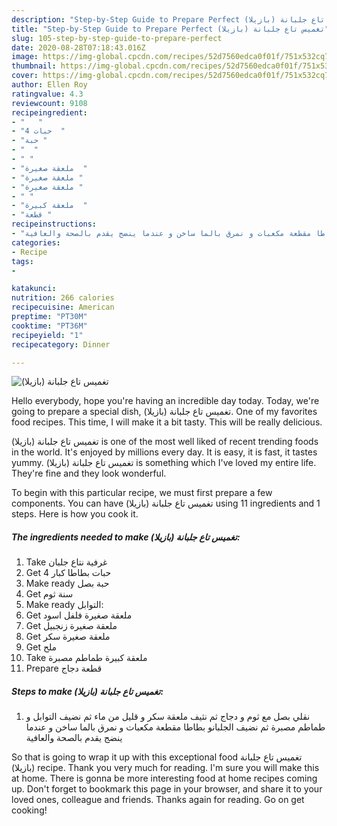 ```yaml
---
description: "Step-by-Step Guide to Prepare Perfect تغميس تاع جلبانة (بازيلا)"
title: "Step-by-Step Guide to Prepare Perfect تغميس تاع جلبانة (بازيلا)"
slug: 105-step-by-step-guide-to-prepare-perfect
date: 2020-08-28T07:18:43.016Z
image: https://img-global.cpcdn.com/recipes/52d7560edca0f01f/751x532cq70/الصورة-الرئيسية-لوصفةتغميس-تاع-جلبانة-بازيلا.jpg
thumbnail: https://img-global.cpcdn.com/recipes/52d7560edca0f01f/751x532cq70/الصورة-الرئيسية-لوصفةتغميس-تاع-جلبانة-بازيلا.jpg
cover: https://img-global.cpcdn.com/recipes/52d7560edca0f01f/751x532cq70/الصورة-الرئيسية-لوصفةتغميس-تاع-جلبانة-بازيلا.jpg
author: Ellen Roy
ratingvalue: 4.3
reviewcount: 9108
recipeingredient:
- "   "
- "4 حبات  "
- "حبة "
- "  "
- " "
- "ملعقة صغيرة  "
- "ملعقة صغيرة "
- "ملعقة صغيرة "
- " "
- "ملعقة كبيرة  "
- "قطعة "
recipeinstructions:
- "نقلي بصل مع ثوم و دجاج ثم نثيف ملعقة سكر و قليل من ماء ثم نضيف التوابل و طماطم مصبرة ثم نضيف الجلبانو بطاطا مقطعة مكعبات و نمرق بالما ساخن و عندما ينضج يقدم بالصحة والعافية"
categories:
- Recipe
tags:
- 

katakunci:  
nutrition: 266 calories
recipecuisine: American
preptime: "PT30M"
cooktime: "PT36M"
recipeyield: "1"
recipecategory: Dinner

---
```



![تغميس تاع جلبانة (بازيلا)](https://img-global.cpcdn.com/recipes/52d7560edca0f01f/751x532cq70/الصورة-الرئيسية-لوصفةتغميس-تاع-جلبانة-بازيلا.jpg)

Hello everybody, hope you're having an incredible day today. Today, we're going to prepare a special dish, تغميس تاع جلبانة (بازيلا). One of my favorites food recipes. This time, I will make it a bit tasty. This will be really delicious.



تغميس تاع جلبانة (بازيلا) is one of the most well liked of recent trending foods in the world. It's enjoyed by millions every day. It is easy, it is fast, it tastes yummy. تغميس تاع جلبانة (بازيلا) is something which I've loved my entire life. They're fine and they look wonderful.


To begin with this particular recipe, we must first prepare a few components. You can have تغميس تاع جلبانة (بازيلا) using 11 ingredients and 1 steps. Here is how you cook it.

<!--inarticleads1-->

##### The ingredients needed to make تغميس تاع جلبانة (بازيلا):

1. Take  غرفية نتاع جلبان
1. Get 4 حبات بطاطا كبار
1. Make ready حبة بصل
1. Get  سنة ثوم
1. Make ready  التوابل:
1. Get ملعقة صغيرة فلفل اسود
1. Get ملعقة صغيرة زنجبيل
1. Get ملعقة صغيرة سكر
1. Get  ملح
1. Take ملعقة كبيرة طماطم مصبرة
1. Prepare قطعة دجاج




<!--inarticleads2-->

##### Steps to make تغميس تاع جلبانة (بازيلا):

1. نقلي بصل مع ثوم و دجاج ثم نثيف ملعقة سكر و قليل من ماء ثم نضيف التوابل و طماطم مصبرة ثم نضيف الجلبانو بطاطا مقطعة مكعبات و نمرق بالما ساخن و عندما ينضج يقدم بالصحة والعافية




So that is going to wrap it up with this exceptional food تغميس تاع جلبانة (بازيلا) recipe. Thank you very much for reading. I'm sure you will make this at home. There is gonna be more interesting food at home recipes coming up. Don't forget to bookmark this page in your browser, and share it to your loved ones, colleague and friends. Thanks again for reading. Go on get cooking!
